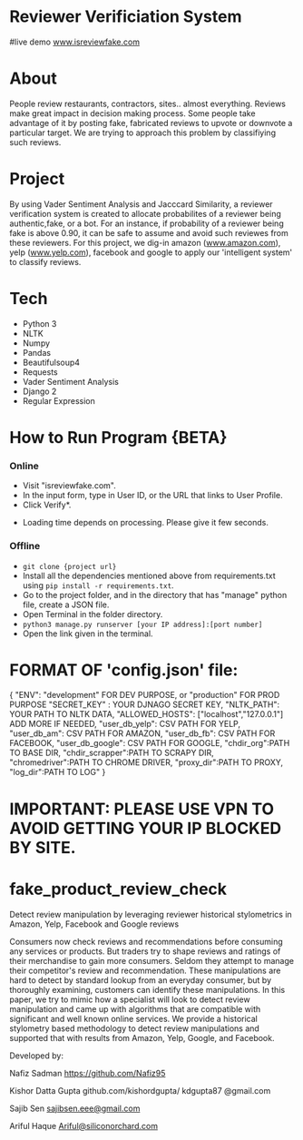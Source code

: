 # Reviewer Verificiation System 
#live demo www.isreviewfake.com
# About 
People review restaurants, contractors, sites.. almost everything. Reviews make great impact in decision making process. Some people take advantage of it by posting fake, fabricated reviews to upvote or downvote a particular target. We are trying to approach this problem by classifiying such reviews.
# Project 
By using Vader Sentiment Analysis and Jacccard Similarity, a reviewer verification system is created to allocate probabilites of a reviewer being authentic,fake, or a bot. For an instance, if probability of a reviewer being fake is above 0.90, it can be safe to assume and avoid such reviewes from these reviewers. For this project, we dig-in amazon (www.amazon.com), yelp (www.yelp.com), facebook and google to apply our 'intelligent system' to classify reviews.
# Tech 
+ Python 3 
+ NLTK 
+ Numpy 
+ Pandas 
+ Beautifulsoup4 
+ Requests 
+ Vader Sentiment Analysis 
+ Django 2
+ Regular Expression 
# How to Run Program {BETA}
### Online ###
- Visit "isreviewfake.com".
- In the input form, type in User ID, or the URL that links to User Profile.
- Click Verify*.
* Loading time depends on processing. Please give it few seconds.
### Offline ###
- `git clone {project url}`
- Install all the dependencies mentioned above from requirements.txt using `pip install -r requirements.txt`.
- Go to the project folder, and in the directory that has "manage" python file, create a JSON file.
- Open Terminal in the folder directory. 
- `python3 manage.py runserver [your IP address]:[port number]`
- Open the link given in the terminal.
# FORMAT OF 'config.json' file:
{
  "ENV": "development" FOR DEV PURPOSE, or "production" FOR PROD PURPOSE
  "SECRET_KEY" : YOUR DJNAGO SECRET KEY,
  "NLTK_PATH": YOUR PATH TO NLTK DATA,
  "ALLOWED_HOSTS": ["localhost","127.0.0.1"] ADD MORE IF NEEDED,
  "user_db_yelp": CSV PATH FOR YELP,
  "user_db_am": CSV PATH FOR AMAZON,
  "user_db_fb": CSV PATH FOR FACEBOOK,
  "user_db_google": CSV PATH FOR GOOGLE,
  "chdir_org":PATH TO BASE DIR,
  "chdir_scrapper":PATH TO SCRAPY DIR,
  "chromedriver":PATH TO CHROME DRIVER,
  "proxy_dir":PATH TO PROXY,
  "log_dir":PATH TO LOG"
}

# IMPORTANT: PLEASE USE VPN TO AVOID GETTING YOUR IP BLOCKED BY SITE.
# fake_product_review_check
Detect review manipulation by leveraging reviewer historical stylometrics in Amazon, Yelp, Facebook and Google reviews

Consumers now check reviews and recommendations before consuming any services or products. But traders try to shape reviews and ratings of their merchandise to gain more consumers. Seldom they attempt to manage their competitor's review and recommendation.  These manipulations are hard to detect by standard lookup from an everyday consumer, but by thoroughly examining, customers can identify these manipulations. In this paper, we try to mimic how a specialist will look to detect review manipulation and came up with algorithms that are compatible with significant and well known online services. We provide a historical stylometry based methodology to detect review manipulations and supported that with results from Amazon, Yelp, Google, and Facebook.

Developed by:

Nafiz Sadman https://github.com/Nafiz95

Kishor Datta Gupta github.com/kishordgupta/  kdgupta87 @gmail.com

Sajib Sen sajibsen.eee@gmail.com 

Ariful Haque Ariful@siliconorchard.com
